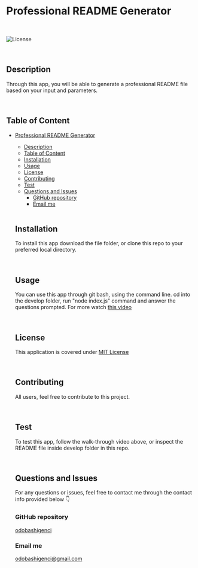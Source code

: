 
  # Professional README Generator
  </br>
  
  ![License](https://img.shields.io/badge/License-MIT%20License-blue.svg) 
  
  </br>
  
  ## Description
  
  Through this app, you will be able to generate a professional README file based on your input and parameters.
  
  </br>

  ## Table of Content

- [Professional README Generator](#professional-readme-generator)
  - [Description](#description)
  - [Table of Content](#table-of-content)
  - [Installation](#installation)
  - [Usage](#usage)
  - [License](#license)
  - [Contributing](#contributing)
  - [Test](#test)
  - [Questions and Issues](#questions-and-issues)
    - [GitHub repository](#github-repository)
    - [Email me](#email-me)

  </br>

  ## Installation
  
  To install this app download the file folder, or clone this repo to your preferred local directory.
  
  </br>
  
  ## Usage
  
  You can use this app through git bash, using the command line. cd into the develop folder, run "node index.js" command and answer the questions prompted.
  For more watch [this video](https://drive.google.com/file/d/1XOPLJNxQrtT026NDTAMXjEKwwUViK4ei/view)
  
  </br>
  

  ## License
  
  This application is covered under [MIT License](https://choosealicense.com/licenses/mit/)
  
  </br>
  
  ## Contributing
  
  All users, feel free to contribute to this project.
  
  </br>
    
  ## Test
  
  To test this app, follow the walk-through video above, or inspect the README file inside develop folder in this repo.
  
  </br>
  
  ## Questions and Issues
  
  For any questions or issues, feel free to contact me through the contact info provided below 👇
  
  ### GitHub repository
  
  [odobashigenci](https://github.com/odobashigenci)
  
  ### Email me
  
  [odobashigenci@gmail.com](mailto:odobashigenci@gmail.com)
  
  </br>
